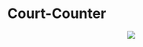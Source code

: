 # Court-Counter
<p align=center> 
<a href="https://codeclimate.com/github/ovieu/Court-Counter/maintainability"><img src="https://api.codeclimate.com/v1/badges/405c1d11aa85f229f922/maintainability" /></a>
</p>

